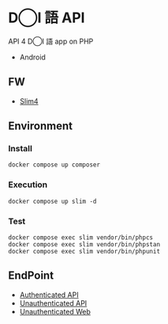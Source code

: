 # D◯I 語 API

API 4 D◯I 語 app on PHP

- Android

## FW

- [Slim4](https://www.slimframework.com/)

## Environment

### Install

```
docker compose up composer
```

### Execution

```
docker compose up slim -d
```

### Test

```
docker compose exec slim vendor/bin/phpcs
docker compose exec slim vendor/bin/phpstan
docker compose exec slim vendor/bin/phpunit
```

## EndPoint

- [Authenticated API](/doc/AuthenticatedAPI.md)
- [Unauthenticated API](/doc/UnauthenticatedAPI.md)
- [Unauthenticated Web](/doc/UnauthenticatedWEB.md)
